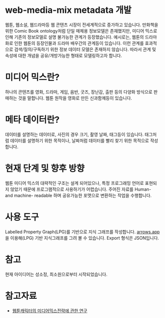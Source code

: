 # web-media-mix metadata 개발

웹툰, 웹소설, 웹드라마등 웹 콘텐츠 시장이 전세계적으로 증가하고 있습니다. 만화책을 위한 Comic Book ontology처럼 단일 매체용 정보모델은 존재했지만, 미디어 믹스로 인해 기존의 정보모델로 설명 불가능한 관계가 등장했습니다. 예시로는, 웹툰의 드라마화로 인한 웹툰의 등장인물과 드라마 배우간의 관계등이 있습니다. 이런 관계를 효과적으로 검색/질의/구독하기 위한 정보 데이터 모델은 존재하지 않습니다. 따라서 관계 및 속성에 대한 개념을 공유/개방가능한 형태로 모델링하고자 합니다.


# 미디어 믹스란?
하나의 콘텐츠를 영화, 드라마, 게임, 음반, 굿즈, 장난감, 출판 등의 다양화 방식으로 판매하는 것을 말합니다. 웹툰 원작을 영화로 만든 신과함께등이 있습니다. 

# 메타 데이터란?
데이터를 설명하는 데이터로, 사진의 경우 크기, 촬영 날짜, 태그등이 있습니다. 태그처럼 데이터를 설명하기 위한 목적이나, 날짜처럼 데이터를 빨리 찾기 위한 목적으로 작성합니다. 

# 현재 단계 및 향후 방향
웹툰 미디어 믹스의 대략적인 구조는 설계 되어있으나, 특정 프로그래밍 언어로 표현되지 않았기 때문에 프로그램적으로 사용하기가 어렵습니다. 주어진 자료를 Human- and machine- readable 하며 공유가능한 포맷으로 변환하는 작업을 수행합니다.

# 사용 도구
Labelled Property Graph(LPG)를 기반으로 지식 그래프를 작성합니다. 
[arrows.app](https://arrows.app/)을 이용해(LPG) 기반 지식그래프를 그려 볼 수 있습니다. Export 형식은 JSON입니다. 


# 참고

현재 아이디어는 성소정, 최소원으로부터 시작되었습니다. 

# 참고자료
- [웹툰캐릭터의 미디어믹스전략에 관한 연구](http://www.riss.kr/search/detail/DetailView.do?p_mat_type=be54d9b8bc7cdb09&control_no=f6c6137ed82e927effe0bdc3ef48d419&keyword=%EB%AF%B8%EB%94%94%EC%96%B4%EB%AF%B9%EC%8A%A4)
